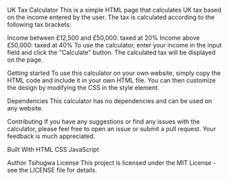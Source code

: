UK Tax Calculator
This is a simple HTML page that calculates UK tax based on the income entered by the user. The tax is calculated according to the following tax brackets:

Income between £12,500 and £50,000: taxed at 20%
Income above £50,000: taxed at 40%
To use the calculator, enter your income in the input field and click the "Calculate" button. The calculated tax will be displayed on the page.

Getting started
To use this calculator on your own website, simply copy the HTML code and include it in your own HTML file. You can then customize the design by modifying the CSS in the style element.

Dependencies
This calculator has no dependencies and can be used on any website.

Contributing
If you have any suggestions or find any issues with the calculator, please feel free to open an issue or submit a pull request. Your feedback is much appreciated.

Built With
HTML
CSS
JavaScript

Author
Tsihugwa
License
This project is licensed under the MIT License - see the LICENSE file for details.
